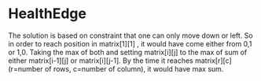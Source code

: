 # HealthEdge

The solution is based on constraint that one can only move down or left. So in order to reach position in matrix[1][1] , it would have come either from 0,1 or 1,0. 
Taking the max of both and setting matrix[i][j] to the max of sum of either matrix[i-1][j] or matrix[i][j-1]. By the time it reaches matrix[r][c]
(r=number of rows, c=number of column), it would have max sum.
